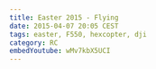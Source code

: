 ```yaml
---
title: Easter 2015 - Flying
date: 2015-04-07 20:05 CEST
tags: easter, F550, hexcopter, dji
category: RC
embedYoutube: wMv7kbX5UCI
---
```


<embed-youtube id="wMv7kbX5UCI"></embed-youtube>
